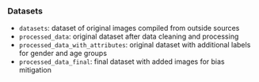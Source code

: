 ### Datasets
* `datasets`: dataset of original images compiled from outside sources
* `processed_data`: original dataset after data cleaning and processing
* `processed_data_with_attributes`: original dataset with additional labels for gender and age groups
* `processed_data_final`: final dataset with added images for bias mitigation
